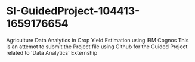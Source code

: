 # SI-GuidedProject-104413-1659176654
Agriculture Data Analytics in Crop Yield Estimation using IBM Cognos
This is an attemot to submit the Project file using Github for the Guided Project related to 'Data Analytics' Externship
